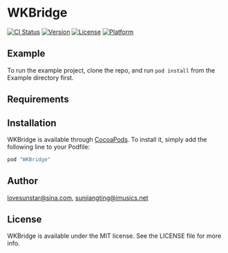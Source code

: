 # WKBridge

[![CI Status](http://img.shields.io/travis/lovesunstar@sina.com/WKBridge.svg?style=flat)](https://travis-ci.org/lovesunstar@sina.com/WKBridge)
[![Version](https://img.shields.io/cocoapods/v/WKBridge.svg?style=flat)](http://cocoapods.org/pods/WKBridge)
[![License](https://img.shields.io/cocoapods/l/WKBridge.svg?style=flat)](http://cocoapods.org/pods/WKBridge)
[![Platform](https://img.shields.io/cocoapods/p/WKBridge.svg?style=flat)](http://cocoapods.org/pods/WKBridge)

## Example

To run the example project, clone the repo, and run `pod install` from the Example directory first.

## Requirements

## Installation

WKBridge is available through [CocoaPods](http://cocoapods.org). To install
it, simply add the following line to your Podfile:

```ruby
pod "WKBridge"
```

## Author

lovesunstar@sina.com, sunjiangting@imusics.net

## License

WKBridge is available under the MIT license. See the LICENSE file for more info.
